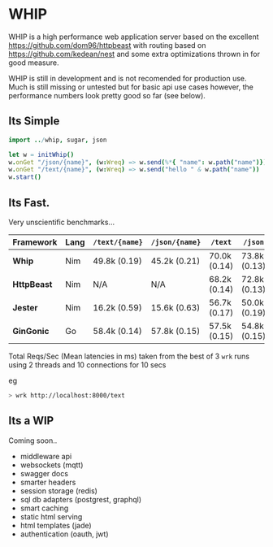 # WHIP

WHIP is a high performance web application server based on the excellent https://github.com/dom96/httpbeast with routing based on https://github.com/kedean/nest and some extra optimizations thrown in for good measure. 

WHIP is still in development and is not recomended for production use. Much is still missing or untested but for basic api use cases however, the performance numbers look pretty good so far (see below). 

## Its Simple

```nim
import ../whip, sugar, json

let w = initWhip()
w.onGet "/json/{name}", (w:Wreq) => w.send(%*{ "name": w.path("name")})
w.onGet "/text/{name}", (w:Wreq) => w.send("hello " & w.path("name"))
w.start()
```

## Its Fast. 

Very unscientific benchmarks...

Framework     | Lang | `/text/{name}`| `/json/{name}`| `/text`      | `/json`
--------------|------|---------------|---------------|--------------|--------       
__Whip__      | Nim  | 49.8k (0.19)  | 45.2k (0.21)  | 70.0k (0.14) | 73.8k (0.13)
__HttpBeast__ | Nim  | N/A           | N/A           | 68.2k (0.14) | 72.8k (0.13)
__Jester__    | Nim  | 16.2k (0.59)  | 15.6k (0.63)  | 56.7k (0.17) | 50.0k (0.19)
__GinGonic__  | Go   | 58.4k (0.14)  | 57.8k (0.15)  | 57.5k (0.15) | 54.8k (0.15)

Total Reqs/Sec (Mean latencies in ms) taken from the best of 3 `wrk` runs using 2 threads and 10 connections for 10 secs 

eg 
```bash
> wrk http://localhost:8000/text
```

## Its a WIP 

Coming soon..

- middleware api
- websockets (mqtt) 
- swagger docs
- smarter headers 
- session storage (redis)
- sql db adapters (postgrest, graphql)
- smart caching
- static html serving
- html templates (jade)
- authentication (oauth, jwt)
